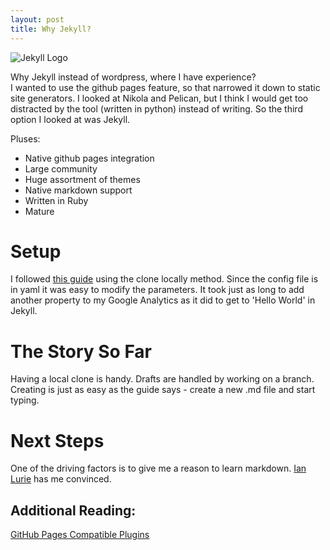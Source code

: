 ```yaml
---
layout: post
title: Why Jekyll?
---
```


<div class="img_center">
  <img src="{{ site.baseurl }}/images/jekyll-logo.png" alt="Jekyll Logo">
</div>

Why Jekyll instead of wordpress, where I have experience?<br>
I wanted to use the github pages feature, so that narrowed it down to static site generators. I looked at Nikola and Pelican, but I think I would get too distracted by the tool (written in python) instead of writing. So the third option I looked at was Jekyll.

Pluses:

- Native github pages integration
- Large community
- Huge assortment of themes
- Native markdown support
- Written in Ruby
- Mature

# Setup

I followed [this guide](https://www.smashingmagazine.com/2014/08/build-blog-jekyll-github-pages/) using the clone locally method. Since the config file is in yaml it was easy to modify the parameters. It took just as long to add another property to my Google Analytics as it did to get to 'Hello World' in Jekyll.

# The Story So Far

Having a local clone is handy. Drafts are handled by working on a branch. Creating is just as easy as the guide says - create a new .md file and start typing.

# Next Steps

One of the driving factors is to give me a reason to learn markdown. [Ian Lurie](https://twitter.com/portentint) has me convinced.

## Additional Reading:

[GitHub Pages Compatible Plugins](https://help.github.com/articles/configuring-jekyll-plugins/ "GitHub Help - Configuring Jekyll Plugins")
